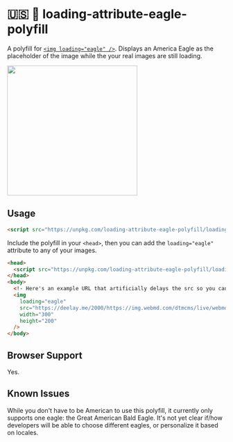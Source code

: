 # 🇺🇸 🦅 loading-attribute-eagle-polyfill
A polyfill for [`<img loading="eagle" />`](https://twitter.com/_jayphelps/status/1288701159713189888). Displays an America Eagle as the placeholder of the image while the your real images are still loading.

<img src="https://www.publicdomainpictures.net/pictures/50000/velka/bald-eagle-and-a-flag.jpg" height="300" />

## Usage

```html
<script src="https://unpkg.com/loading-attribute-eagle-polyfill/loading-attribute-eagle-polyfill.js"></script>
```
Include the polyfill in your `<head>`, then you can add the `loading="eagle"` attribute to any of your images.

```html
<head>
  <script src="https://unpkg.com/loading-attribute-eagle-polyfill/loading-attribute-eagle-polyfill.js"></script>
</head>
<body>
  <!- Here's an example URL that artificially delays the src so you can see the proud Eagle ->
  <img
    loading="eagle"
    src="https://deelay.me/2000/https://img.webmd.com/dtmcms/live/webmd/consumer_assets/site_images/article_thumbnails/other/cat_relaxing_on_patio_other/1800x1200_cat_relaxing_on_patio_other.jpg"
    width="300"
    height="200"
  />
</body>
```

## Browser Support
Yes.

## Known Issues
While you don't have to be American to use this polyfill, it currently only supports one eagle: the Great American Bald Eagle. It's not yet clear if/how developers will be able to choose different eagles, or personalize it based on locales.
